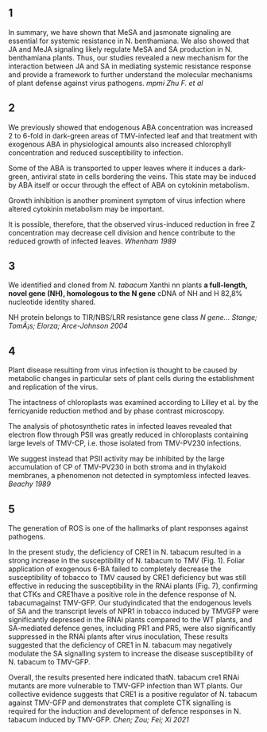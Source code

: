 ## 1
In summary, we have shown that MeSA and jasmonate signaling are essential for systemic resistance in N. benthamiana. We also showed that JA and MeJA signaling likely regulate MeSA and SA production in N. benthamiana plants. Thus, our studies revealed a new mechanism for the interaction between JA and SA in mediating systemic resistance response and provide a framework to further understand the molecular mechanisms of plant defense against virus pathogens.
*mpmi Zhu F. et al*


## 2
We previously showed that endogenous ABA concentration was increased 2 to 6-fold in dark-green areas of TMV-infected leaf and that treatment with exogenous ABA in physiological amounts also increased chlorophyll concentration and reduced susceptibility to infection.

Some of the ABA is transported to upper leaves where it induces a dark-green, antiviral state in cells bordering the veins. This state may be induced by ABA itself or occur through the effect of ABA on cytokinin metabolism.

Growth inhibition is another prominent symptom of virus infection where altered cytokinin metabolism may be important.

It is possible, therefore, that the observed virus-induced reduction in free Z concentration may decrease cell division and hence contribute to the reduced growth of infected leaves.
*Whenham 1989*


## 3
We identified and cloned from *N. tabacum* Xanthi nn plants **a full-length, novel gene (NH), homologous to the N gene**
cDNA of NH and H 82,8% nucleotide identity shared.

NH protein belongs to TIR/NBS/LRR resistance gene class
*N gene... Stange; TomÃ¡s; Elorza; Arce-Johnson 2004*


## 4
Plant disease resulting from virus infection is thought to be caused by metabolic changes in particular sets of plant cells during the establishment and replication of the virus.

The intactness of chloroplasts was examined according to Lilley et al. by the ferricyanide reduction method and by phase contrast microscopy.

The analysis of photosynthetic rates in infected leaves revealed that electron flow through PSII was greatly reduced in chloroplasts containing large levels of TMV-CP, i.e. those isolated from TMV-PV230 infections.

We suggest instead that PSII activity may be inhibited by the large accumulation of CP of TMV-PV230 in both stroma and in thylakoid membranes, a phenomenon not detected in symptomless infected leaves.
*Beachy 1989*


## 5
The generation of ROS is one of the hallmarks of plant responses against pathogens.

In the present study, the deficiency of CRE1 in N. tabacum resulted in a strong increase in the susceptibility of N. tabacum to TMV (Fig. 1). Foliar application of exogenous 6-BA failed to completely decrease the susceptibility of tobacco to TMV caused by CRE1 deficiency but was still effective in reducing the susceptibility in the RNAi plants (Fig. 7), confirming that CTKs and CRE1have a positive role in the defence response of N. tabacumagainst TMV-GFP.
Our studyindicated that the endogenous levels of SA and the transcript levels of NPR1 in tobacco induced by TMVGFP were significantly depressed in the RNAi plants compared to the WT plants, and SA-mediated defence genes, including PR1 and PR5, were also significantly suppressed in the RNAi plants after virus inoculation,
These results suggested that the deficiency of CRE1 in N. tabacum may negatively modulate the SA signalling system to increase the disease susceptibility of N. tabacum to TMV-GFP.

Overall, the results presented here indicated thatN. tabacum cre1 RNAi mutants are more vulnerable to TMV-GFP infection than WT plants. Our collective evidence suggests that CRE1 is a positive regulator of N. tabacum against TMV-GFP and demonstrates that
complete CTK signalling is required for the induction and development of defence responses in N. tabacum induced by TMV-GFP.
*Chen; Zou; Fei; Xi 2021*



